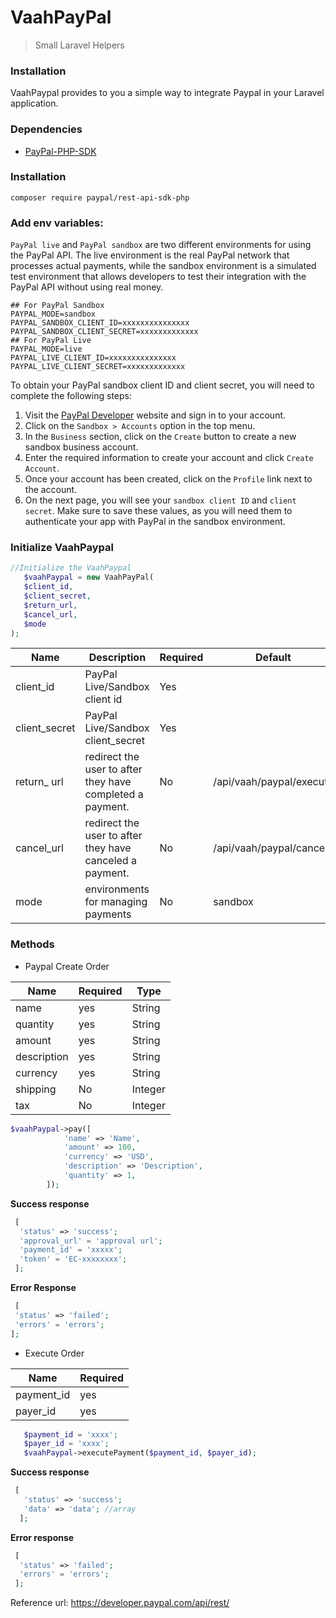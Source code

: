 # VaahPayPal
> Small Laravel Helpers

### Installation

VaahPaypal provides to you a simple way to integrate Paypal in your Laravel application.

### Dependencies
- [PayPal-PHP-SDK](https://github.com/paypal/PayPal-PHP-SDK)

### Installation

```shell script
composer require paypal/rest-api-sdk-php
```
### Add env variables:

`PayPal live` and `PayPal sandbox` are two different environments for using the PayPal API. The live environment is the real PayPal network that processes actual payments, while the sandbox environment is a simulated test environment that allows developers to test their integration with the PayPal API without using real money.
```env
## For PayPal Sandbox
PAYPAL_MODE=sandbox
PAYPAL_SANDBOX_CLIENT_ID=xxxxxxxxxxxxxxx
PAYPAL_SANDBOX_CLIENT_SECRET=xxxxxxxxxxxxx
## For PayPal Live
PAYPAL_MODE=live
PAYPAL_LIVE_CLIENT_ID=xxxxxxxxxxxxxxx
PAYPAL_LIVE_CLIENT_SECRET=xxxxxxxxxxxxx
```
To obtain your PayPal sandbox client ID and client secret, you will need to complete the following steps:

 1. Visit the [PayPal Developer](https://developer.paypal.com/home) website and sign in to your account.
 2. Click on the `Sandbox > Accounts` option in the top menu.
 3.  In the `Business` section, click on the `Create` button to create a
    new sandbox business account.
 4. Enter the required information to create your account and click `Create Account`.
 5. Once your account has been created, click on the `Profile` link next
    to the account.
 6. On the next page, you will see your `sandbox client ID` and 
    `client secret`. Make sure to save these values, as you will need them to
    authenticate your app with PayPal in the sandbox environment.

### Initialize VaahPaypal
 ```php
//Initialize the VaahPaypal
    $vaahPaypal = new VaahPayPal(
    $client_id,
    $client_secret, 
    $return_url, 
    $cancel_url, 
    $mode 
);
```
| Name | Description | Required | Default | 
|--|--|--|--|
| client_id | PayPal Live/Sandbox client id| Yes
| client_secret| PayPal Live/Sandbox client_secret| Yes
| return_ url|  redirect the user to after they have completed a payment.| No |  /api/vaah/paypal/execute
| cancel_url | redirect the user to after they have canceled a payment. | No| /api/vaah/paypal/cancel|
| mode | environments for managing payments | No | sandbox

### Methods
- Paypal Create Order

|Name| Required  | Type | 
|--|--|--|
| name | yes  | String |
| quantity| yes  | String
| amount| yes  | String
| description| yes  | String
| currency | yes  | String | 
|shipping | No | Integer
|tax| No | Integer
```php
$vaahPaypal->pay([
            'name' => 'Name',
            'amount' => 100,
            'currency' => 'USD',
            'description' => 'Description',
            'quantity' => 1,
        ]);
 ```

**Success response**
 ```php
  [
   'status' => 'success';
   'approval_url' = 'approval url';
   'payment_id' = 'xxxxx';
   'token' = 'EC-xxxxxxxx';
  ];
  ```
  **Error Response**
  ```php
   [
   'status' => 'failed';
   'errors' = 'errors';
  ];
  ```
  - Execute Order

|Name| Required
|--|--|
| payment_id | yes |
| payer_id | yes  |
```php
   $payment_id = 'xxxx';
   $payer_id = 'xxxx';
   $vaahPaypal->executePayment($payment_id, $payer_id);
   ```

**Success response**
```php
 [
   'status' => 'success';
   'data' => 'data'; //array
  ];
  ```
  **Error response**
 ```php
  [
   'status' => 'failed';
   'errors' = 'errors';
  ];
```
Reference url: https://developer.paypal.com/api/rest/
